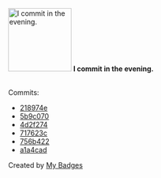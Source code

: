 <img src="https://my-badges.github.io/my-badges/evening-commits.png" alt="I commit in the evening." title="I commit in the evening." width="128">
<strong>I commit in the evening.</strong>
<br><br>

Commits:

- <a href="https://github.com/Rignchen/dgm-lexicon/commit/218974eb90ee1591fdb5c91eb152c2a3456a78f3">218974e</a>
- <a href="https://github.com/Rignchen/dgm-lexicon/commit/5b9c0708c7deb00ea2bf97e0bfea596fa1ee8649">5b9c070</a>
- <a href="https://github.com/Rignchen/dgm-lexicon/commit/4d2f2744b6f389b36d88f5be5c9d9203e44e0e04">4d2f274</a>
- <a href="https://github.com/Rignchen/dgm-lexicon/commit/717623c4241dfe513c6af6d174582c95744a2bf2">717623c</a>
- <a href="https://github.com/Rignchen/dgm-lexicon/commit/756b4228a8790f76044a645caf9f415747c82ea2">756b422</a>
- <a href="https://github.com/Rignchen/depot/commit/a1a4cad7091b689fc24dde3783e35177cd9db83a">a1a4cad</a>


Created by <a href="https://github.com/my-badges/my-badges">My Badges</a>